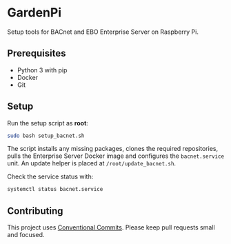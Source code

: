 # GardenPi

Setup tools for BACnet and EBO Enterprise Server on Raspberry Pi.

## Prerequisites
- Python 3 with pip
- Docker
- Git

## Setup
Run the setup script as **root**:

```bash
sudo bash setup_bacnet.sh
```

The script installs any missing packages, clones the required repositories,
pulls the Enterprise Server Docker image and configures the `bacnet.service`
unit. An update helper is placed at `/root/update_bacnet.sh`.

Check the service status with:

```bash
systemctl status bacnet.service
```

## Contributing
This project uses [Conventional Commits](https://www.conventionalcommits.org/).
Please keep pull requests small and focused.
